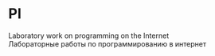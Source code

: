 # PI
Laboratory work on programming on the Internet </br>
Лабораторные работы по программированию в интернет
